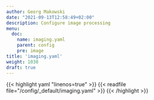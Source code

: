 ```yaml
---
author: Georg Makowski
date: "2021-09-13T12:58:49+02:00"
description: Configure image processing
menu:
  doc:
    name: imaging.yaml
    parent: config
    pre: image
title: 'imaging.yaml'
weight: 1030
draft: true
---
```



{{< highlight yaml "linenos=true" >}}
{{< readfile file="/config/_default/imaging.yaml" >}}
{{< /highlight >}}
